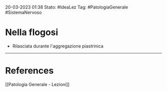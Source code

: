 20-03-2023 01:38
Stato: #IdeaLez
Tag: #PatologiaGenerale #SistemaNervoso 

# Nella flogosi
- Rilasciata durante l'aggregazione piastrinica 


---
# References 

[[Patologia Generale - Lezioni]]